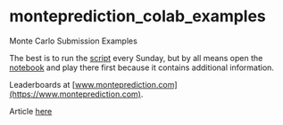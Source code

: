 # monteprediction_colab_examples
Monte Carlo Submission Examples

The best is to run the [script](https://github.com/microprediction/monteprediction_colab_examples/blob/main/monteprediction_entry.py) every Sunday, but by all means open the [notebook](https://github.com/microprediction/monteprediction_colab_examples/blob/main/monteprediction_entry.ipynb) and play there first because it contains additional information. 

Leaderboards at [www.monteprediction.com](https://www.monteprediction.com).

Article [here](https://microprediction.medium.com/a-new-generative-model-competition-to-test-the-old-against-the-new-189d3d460669)

